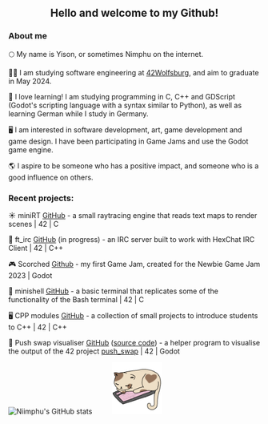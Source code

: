 
<h2 align="center">Hello and welcome to my Github!</h2>

### About me

🌕 My name is Yison, or sometimes Nimphu on the internet.

🧑‍🎓 I am studying software engineering at <a href="https://42wolfsburg.de/who-are-we/">42Wolfsburg</a>, and aim to graduate in May 2024.

🌱 I love learning! I am studying programming in C, C++ and GDScript (Godot's scripting language with a syntax similar to Python), as well as learning German while I study in Germany.

🖥️ I am interested in software development, art, game development and game design. I have been participating in Game Jams and use the Godot game engine.

🌎 I aspire to be someone who has a positive impact, and someone who is a good influence on others.



### Recent projects:

  ☀️ miniRT [GitHub](https://github.com/Niimphu/miniRT) - a small raytracing engine that reads text maps to render scenes | 42 | C
  
  💬 ft_irc [GitHub](https://github.com/coderkuehne/ft_irc) (in progress) - an IRC server built to work with HexChat IRC Client | 42 | C++

  🎮 Scorched [Github](https://github.com/Niimphu/NewbieGameJam2023/tree/main) - my first Game Jam, created for the Newbie Game Jam 2023 | Godot

  🐚 minishell [GitHub](https://github.com/Niimphu/minishell) - a basic terminal that replicates some of the functionality of the Bash terminal | 42 | C

  🖥️ CPP modules [GitHub](https://github.com/Niimphu/CPP_Modules) - a collection of small projects to introduce students to C++ | 42 | C++

  🔁 Push swap visualiser [GitHub](https://github.com/Niimphu/push_swap_visualiser) ([source code](https://github.com/Niimphu/psv_src)) - a helper program to visualise the output of the 42 project [push_swap](https://github.com/Niimphu/push_swap) | 42 | Godot

 

![Niimphu's GitHub stats](https://github-readme-stats.vercel.app/api?username=Niimphu&show_icons=true&theme=material-palenight)&nbsp;&nbsp;&nbsp;&nbsp;&nbsp;&nbsp;&nbsp;&nbsp;&nbsp;&nbsp;<img src='https://github.com/Niimphu/Niimphu/blob/main/sleepingcat.gif' width='100'>
<!--
**Niimphu/Niimphu** is a ✨ _special_ ✨ repository because its `README.md` (this file) appears on your GitHub profile.

Here are some ideas to get you started:

- 🔭 I’m currently working on ...
- 🌱 I’m currently learning ...
- 👯 I’m looking to collaborate on ...
- 🤔 I’m looking for help with ...
- 💬 Ask me about ...
- 📫 How to reach me: ...
- 😄 Pronouns: ...
- ⚡ Fun fact: ...
-->
